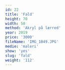 ```yaml
---
id: 22
title: 'Fald'
height: 70
width: 50
method: 'Akryl på lærred'
year: 2019
price: '3000'
fileName: 'IMG_1849.JPG'
medie: 'maleri'
show: 'yes'
slug: 'fald'
weight: '112'
---
```

